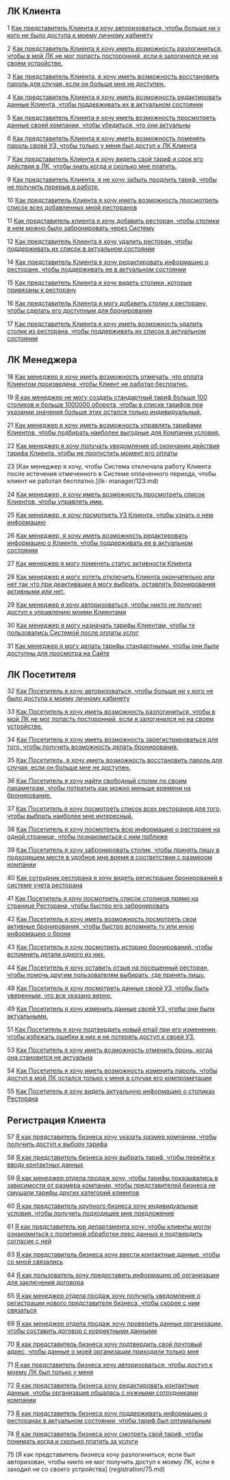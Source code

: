## ЛК Клиента

1 [Как представитель Клиента я хочу авторизоваться, чтобы больше ни у кого не было доступа к моему личному кабинету](lk-client/1.md)

2 [Как представитель Клиента я хочу иметь возможность разлогиниться, чтобы в мой ЛК не мог попасть посторонний, если я залогинился не на своем устройстве.](lk-client/2.md)

3 [Как представитель Клиента, я хочу иметь возможность восстановить пароль для случая, если он больше мне не доступен.](lk-client/3.md)

4 [Как представитель Клиента я хочу иметь возможность редактировать данные Клиента, чтобы поддерживать их в актуальном состоянии](lk-client/4.md)

5 [Как представитель Клиента я хочу иметь возможность просмотреть данные своей компании, чтобы убедиться, что они актуальны](lk-client/5.md)

6 [Как представитель Клиента я хочу иметь возможность поменять пароль своей УЗ, чтобы только у меня был доступ к ЛК Клиента](lk-client/6.md)

7 [Как представитель Клиента я хочу видеть свой тариф и срок его действия в ЛК, чтобы знать когда и сколько мне платить.](lk-client/7.md)

9 [Как представитель Клиента, я не хочу забыть продлить тариф, чтобы не получить перерыв в работе.](lk-client/9.md)

10 [Как представитель Клиента я хочу иметь возможность просмотреть список всех добавленных мной ресторанов](lk-client/10.md)

11 [Как представитель клиента я хочу добавить ресторан, чтобы столики в нем можно было забронировать через Систему](lk-client/11.md)

12 [Как представитель Клиента я хочу удалить ресторан, чтобы поддерживать их список в актуальном состоянии](lk-client/12.md)

14 [Как представитель Клиента я хочу редактировать информацию о ресторане, чтобы поддерживать ее в актуальном состоянии](lk-client/14.md)

15 [Как представитель Клиента я хочу видеть столики, которые привязаны к ресторану](lk-client/15.md)

16 [Как представитель Клиента я могу добавить столик к ресторану, чтобы сделать его доступным для бронирования](lk-client/16.md)

17 [Как представитель Клиента я хочу иметь возможность удалить столик из ресторана, чтобы поддерживать их список в актуальном состоянии](lk-client/17.md)

## ЛК Менеджера

18 [Как менеджер я хочу иметь возможность отмечать, что оплата Клиентом произведена, чтобы Клиент не работал бесплатно.](lk-manager/18.md)

19 [Я как менеджер не могу создать стандартный тариф больше 100 столиков и больше 1000000 оборота, чтобы в списке тарифов при указании значения больше этих остался только 
индивидуальный.](lk-manager/19.md)

21 [Как менеджер я хочу иметь возможность управлять тарифами Клиентов, чтобы подбирать наиболее выгодные для Компании условия.](lk-manager/20.md)

22 [Как менеджер я хочу получать уведомления об окончании действия тарифа Клиента, чтобы не пропустить момент его оплаты](lk-manager/22.md)

23 [Как менеджер я хочу, чтобы Система отключала работу Клиента после истечения отмеченного в Системе оплаченного периода, чтобы клиент не работал бесплатно.](lk-
manager/123.md)

24 [Как менеджер, я хочу иметь возможность просмотреть список Клиентов, чтобы управлять ими.](lk-manager/24.md)

25 [Как менеджер, я хочу посмотреть УЗ Клиента, чтобы узнать о нем информацию](lk-manager/25.md)

26 [Как менеджер, я хочу иметь возможность редактировать информацию о Клиенте, чтобы поддерживать ее в актуальном состоянии](lk-manager/26.md)

27 [Как менеджер я могу поменять статус активности Клиента](lk-manager/27.md)

28 [Как менеджер я могу хотеть отключить Клиента окончательно или нет так что при деактивации я могу выбрать, оставлять бронирования активными или нет.](lk-manager/28.md)

29 [Как менеджер я хочу авторизоваться, чтобы никто не получил доступ к управлению моими Клиентами](lk-manager/29.md)

30 [Как менеджер я могу назначать тарифы Клиентам, чтобы те пользовались Системой после оплаты услуг](lk-manager/30.md)

31 [Как менеджер я могу делать тарифы стандартными, чтобы они были доступны для просмотра на Сайте](lk-manager/31.md)

## ЛК Посетителя

32 [Как Посетитель я хочу авторизоваться, чтобы больше ни у кого не было доступа к моему личному кабинету](lk-visitor/32.md)

33 [Как Посетитель я хочу иметь возможность разлогиниться, чтобы в мой ЛК не мог попасть посторонний, если я залогинился не на своем устройстве.](lk-visitor/33.md)

34 [Как Посетитель я хочу иметь возможность зарегистрироваться для того, чтобы получить возможность делать бронирования.](lk-visitor/34.md)

35 [Как Посетитель, я хочу иметь возможность восстановить пароль для случая, если он больше мне не доступен.](lk-visitor/35.md)

36 [Как Посетитель я хочу найти свободный столик по своим параметрам, чтобы потратить как можно меньше времени на бронирование.](lk-visitor/36.md)

37 [Как Посетитель я хочу посмотреть список всех ресторанов для того, чтобы выбрать наиболее мне интересный.](lk-visitor/37.md)

38 [Как Посетитель я хочу посмотреть всю информацию о ресторане на одной странице, чтобы познакомиться с ним поближе](lk-visitor/38.md)

39 [Как Посетитель я хочу забронировать столик, чтобы принять пищу в подходящем месте в удобное мне время в соответствии с размером компании](lk-visitor/39.md)

40 [Как сотрудник ресторана я хочу видеть регистрации бронирований в системе учета ресторана](lk-visitor/40.md)

41 [Как Посетитель я хочу посмотреть список столиков прямо на странице Ресторана, чтобы быстро его забронировать](lk-visitor/41.md)

42 [Как Посетитель я хочу иметь возможность посмотреть свои активные бронирования, чтобы быстро вспомнить ту или иную информацию о брони](lk-visitor/42.md)

43 [Как Посетитель я хочу посмотреть историю бронирований, чтобы вспомнить детали одного из них.](lk-visitor/43.md)

44 [Как Посетитель я хочу оставить отзыв на посещенный ресторан, чтобы помочь другим пользователям выбирать, где принять пищу.](lk-visitor/44.md)

48 [Как Посетитель я хочу посмотреть данные своей УЗ, чтобы быть уверенным, что все указано верно.](lk-visitor/48.md)

49 [Как Посетитель я хочу изменить данные своей УЗ, чтобы они были актуальными.](lk-visitor/49.md)

51 [Как Посетитель я хочу подтвердить новый email при его изменении, чтобы избежать ошибки в них и не потерять доступ к своей УЗ.](lk-visitor/51.md)

53 [Как Посетитель я хочу иметь возможность отменить бронь, когда она становится не актуальна](lk-visitor/53.md)

54 [Как Посетитель я хочу иметь возможность изменить пароль, чтобы доступ в мой ЛК остался только у меня в случае его компрометации](lk-visitor/54.md)

55 [Как Посетитель я хочу видеть актуальную информацию о столиках Ресторана](lk-visitor/55.md)

## Регистрация Клиента

57 [Я как представитель бизнеса хочу указать размер компании, чтобы получить доступ к выбору тарифа](registration/57.md)

58 [Я как представитель бизнеса хочу выбрать тариф, чтобы перейти к вводу контактных данных](registration/58.md)

59 [Я как менеджер отдела продаж хочу, чтобы тарифы показывались в зависимости от размера компании, чтобы представителей бизнеса не смущали тарифы других категорий клиентов](registration/59.md)

60 [Я как представитель крупного бизнеса хочу индивидуальные условия, чтобы получить  подходящее мне предложение](registration/60.md)

61 [Я как представитель юр департамента хочу, чтобы клиенты могли ознакомиться с политикой обработки перс данных и подтвердить согласие с ней](registration/61.md)

63 [Я как представитель бизнеса хочу ввести контактные данные, чтобы со мной связались](registration/63.md)

64 [Я как пользователь хочу предоставить информацию об организации для заключения договора](registration/64.md)

65 [Я как менеджер отдела продаж хочу получить уведомление о регистрации нового представителя бизнеса, чтобы скорее с ним связаться](registration/65.md)

69 [Я как менеджер отдела продаж хочу проверить данные организации, чтобы составить договор с корректными данными](registration/69.md)

70 [Я как представитель бизнеса хочу подтвердить свой почтовый адрес, чтобы данные о моей организации приходили только мне](registration/70.md)

71 [Я как представитель бизнеса хочу авторизоваться, чтобы доступ к моему ЛК был только у меня](registration/71.md)

72 [Я как представитель бизнеса хочу редактировать контактные данные, чтобы организация общалась с нужными сотрудниками компании](registration/72.md)

73 [Я как представитель бизнеса хочу поддерживать информацию о ресторанах в актуальном состоянии, чтобы тариф был оптимальным](registration/73.md)

74 [Я как представитель бизнеса хочу смотреть свой тариф, чтобы понимать когда и сколько платить за услуги](registration/74.md)

75 [Я как представитель бизнеса хочу разлогиниться, если был авторизован, чтобы никто не мог получить доступ к моему ЛК, если я заходил не со своего устройства]
(registration/75.md)
